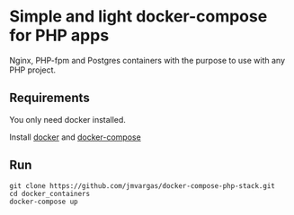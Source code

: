 # Simple and light docker-compose for PHP apps

 Nginx, PHP-fpm and Postgres containers with the purpose to use with any PHP project.

## Requirements

You only need docker installed.

Install [docker](https://docs.docker.com/engine/installation/) and [docker-compose](https://docs.docker.com/compose/install/)

## Run

```
git clone https://github.com/jmvargas/docker-compose-php-stack.git
cd docker_containers
docker-compose up
